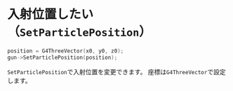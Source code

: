 # 入射位置したい（``SetParticlePosition``）

```cpp
position = G4ThreeVector(x0, y0, z0);
gun->SetParticlePosition(position);
```

``SetParticlePosition``で入射位置を変更できます。
座標は``G4ThreeVector``で設定します。
